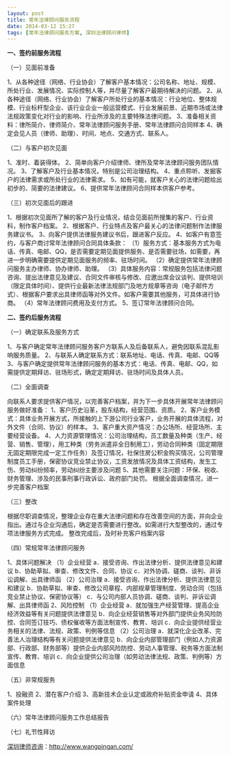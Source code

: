 ```yaml
---
layout: post
title: 常年法律顾问服务流程
date: 2014-03-12 15:27
tags: [常年法律顾问服务方案, 深圳法律顾问律师]
---
```

<strong>一、签约前服务流程</strong>

（一）见面前准备

1、从各种途径（网络、行业协会）了解客户基本情况：公司名称、地址、规模、所处行业、发展情况、实际控制人等，并尽量了解客户最期待解决的问题。
2、从各种途径（网络、行业协会）了解客户所处行业的基本情况：行业地位、整体规模、行业标杆型企业、该行业企业一般运营模式、行业发展前景、近期市场或法律法规政策变化对行业的影响、行业所涉及的主要特殊法律问题。
3、准备相关资料：律所简介、律师简介、常年法律顾问服务手册、常年法律顾问合同样本
4、确定会见人员（律师、助理）、时间、地点、交通方式、联系人。

（二）与客户初次见面

1、准时、着装得体。
2、简单向客户介绍律师、律所及常年法律顾问服务团队情况。
3、了解客户及行业基本情况，特别是公司治理结构。
4、重点聆听、发掘客户的法律需求或所处行业的法律需求。
5、如有可能，就客户关心的法律问题给出初步的、简要的法律建议。
6、提供常年法律顾问合同样本供客户参考。

（三）初次见面后的跟进

1、根据初次见面所了解的客户及行业情况，结合见面前所搜集的客户、行业资料，制作客户档案。
2、根据客户、行业特点及客户最关心的法律问题制作法律服务建议书。
3、向客户提供法律服务建议书后，跟进客户反应。
4、如客户有意签约，与客户商讨常年法律顾问合同具体条款：
（1）服务方式：基本服务方式为电话、传真、电邮、QQ，是否需要定期见面提供服务、是否需要驻场，如需要，再进一步明确需要提供定期见面服务的频率、驻场时间。
（2）确定提供常年法律顾问服务主办律师、协办律师、助理。
（3）具体服务内容：常规服务包括法律问题咨询、提出法律意见及建议、合同文件审核与修改、应邀出席会议谈判、提供培训（限定具体时间）、提供行业最新法律法规部门及地方规章等咨询（电子邮件方式）、根据客户要求出具律师函等对外文件。如客户需要其他服务，可具体进行协商。
（4）常年法律顾问费用及支付方式。
5、签订常年法律顾问合同。

<strong>二、签约后服务流程</strong>

（一）确定联系及服务方式

1、与客户确定常年法律顾问服务客户方联系人及后备联系人，避免因联系混乱影响服务质量。
2、与联系人确定联系方式：联系地址、电话、传真、电邮、QQ等
3、与客户确定提供常年法律顾问服务的基本方式：电话、传真、电邮、QQ，如需提供定期拜访、驻场形式，确定定期拜访、驻场时间及具体人员。

（二）全面调查

向联系人要求提供客户情况，以完善客户档案，并为下一步具体开展常年法律顾问服务做好准备：
1、客户历史沿革，股东结构，经营范围、资质。
2、客户业务模式：具体业务开展方式，所接触的上下游公司行业客户，业务开展的具体流程，对外文件（合同、协议）的样本。
3、客户重大资产情况：办公场所、经营场所、主要经营设备。
4、人力资源管理情况：公司治理结构，员工数量及种类（生产、经营、销售、管理），用工种类（劳务派遣非全日制用工），劳动合同种类（固定期限无固定期限完成一定工作任务）及签订情况，社保住房公积金购买情况，公司管理制度员工手册，保密协议竞业禁止协议，工资发放情况及具体工资结构，发生工伤、劳动纠纷频率，劳动纠纷主要涉及问题
5、其他需要关注问题：环保、税收、财务管理、涉及的民事刑事行政诉讼、政府部门处罚。
根据全面调查情况，进一步完善客户档案

（三）整改

根据尽职调查情况，整理企业存在重大法律问题和存在改善空间的方面，并向企业指出。通过与企业沟通后，确定是否需要进行整改。如需进行大型整改的，通过专项法律服务方式完成。
整改完成后，及时补充客户档案内容

（四）常规常年法律顾问服务

1、具体问题解决
（1）企业经营
a．接受咨询、作出法律分析、提供法律意见和建议
b．协助草拟、审查、修改文件、合同、协议
c．对外协调、磋商、谈判、非诉讼调解、出具律师函
（2）公司治理
a．接受咨询、作出法律分析、提供法律意见和建议
b．协助草拟、审查、修改公司章程、内部规章管理制度、劳动合同（包括竞业禁止协议、保密协议等）
c．与公司内部人员协调、磋商、谈判、非诉讼调解、出具律师函
2、风险控制
（1）企业经营
a．就加强生产经营管理、提高企业经济效益等有关问题提供法律意见
b．向企业经营销售等对外部门提供业务风险防控、合同签订技巧、债权催收等方面法制宣传、教育、培训
c．向企业提供经营业务相关的法律、法规、政策、判例等信息
（2）公司治理
a．就深化企业改革、完善法人治理结构等有关问题提供法律意见
b．向企业内部管理部门（例如人力资源部、行政部、财务部等）提供企业内部风险防控、劳动人事管理、税务等方面法制宣传、教育、培训
c．向企业提供公司治理（如劳动法律法规、政策、判例等）方面信息

（五）非常规服务

1、投融资
2、潜在客户介绍
3、高新技术企业认定或政府补贴资金申请
4、具体案件处理

（六）常年法律顾问服务工作总结报告

（七）礼节性拜访

<a href="http://www.wangpingan.com/">深圳律师咨询</a>：<a href="http://www.wangpingan.com/">http://www.wangpingan.com/</a>

